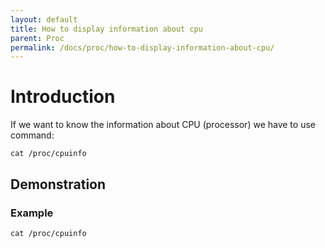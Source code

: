 ```yaml
---
layout: default
title: How to display information about cpu
parent: Proc
permalink: /docs/proc/how-to-display-information-about-cpu/
---
```


# Introduction

If we want to know the information about CPU (processor) we have to use command:
```
cat /proc/cpuinfo
```
## Demonstration

### Example

```
cat /proc/cpuinfo
```
